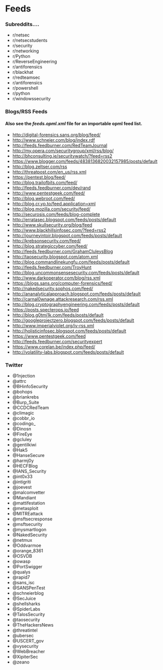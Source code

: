 # Feeds

### Subreddits....
* r/netsec
* r/netsecstudents
* r/security
* r/networking
* r/Python
* r/ReverseEngineering
* r/antiforensics
* r/blackhat
* r/redteamsec
* r/antiforensics
* r/powershell
* r/python
* r/windowssecurity


### Blogs/RSS Feeds
#### Also see the *feeds.opml.xml* file for an importable opml feed list.
* http://digital-forensics.sans.org/blog/feed/
* http://www.schneier.com/blog/index.rdf
* http://feeds.feedburner.com/RedTeamJournal
* http://my.opera.com/securitygroup/xml/rss/blog/
* http://bhconsulting.ie/securitywatch/?feed=rss2
* https://www.blogger.com/feeds/4838136820032157985/posts/default
* http://blog.zeltser.com/rss
* http://threatpost.com/en_us/rss.xml
* https://pentest.blog/feed/
* http://blog.trailofbits.com/feed/
* http://feeds.feedburner.com/dev/rand
* http://www.pentestgeek.com/feed/
* http://blog.webroot.com/feed/
* http://blog.cr.yp.to/feed.application=xml
* http://blog.mozilla.com/security/feed/
* http://securosis.com/feeds/blog-complete
* http://erratasec.blogspot.com/feeds/posts/default
* http://www.skullsecurity.org/blog/feed
* http://www.blackhillsinfosec.com/?feed=rss2
* http://journeyintoir.blogspot.com/feeds/posts/default
* http://krebsonsecurity.com/feed/
* http://blog.strategiccyber.com/feed/
* http://feeds.feedburner.com/GrahamCluleysBlog
* http://taosecurity.blogspot.com/atom.xml
* http://blog.commandlinekungfu.com/feeds/posts/default
* http://feeds.feedburner.com/TroyHunt
* http://blog.uncommonsensesecurity.com/feeds/posts/default
* http://www.darkoperator.com/blog/rss.xml
* https://blogs.sans.org/computer-forensics/feed/
* http://nakedsecurity.sophos.com/feed/
* http://ananalyticalapproach.blogspot.com/feeds/posts/default
* http://carnal0wnage.attackresearch.com/rss.xml
* http://blog.cryptographyengineering.com/feeds/posts/default
* https://posts.specterops.io/feed
* http://blog.g0tmi1k.com/feeds/posts/default
* http://googleprojectzero.blogspot.com/feeds/posts/default
* http://www.imperialviolet.org/iv-rss.xml
* http://holisticinfosec.blogspot.com/feeds/posts/default
* https://www.pentestgeek.com/feed
* http://feeds.feedburner.com/securityexpert
* https://www.corelan.be/index.php/feed/
* http://volatility-labs.blogspot.com/feeds/posts/default

### Twitter
* \@1njection
* \@attrc
* \@BHinfoSecurity
* \@bohops
* \@briankrebs
* \@Burp_Suite
* \@CCDCRedTeam
* \@climagic
* \@cobbr_io
* \@codingo_
* \@Dinosn
* \@FireEye
* \@gcluley
* \@gentilkiwi
* \@Hak5
* \@HanseSecure
* \@harmj0y
* \@HECFBlog
* \@IANS_Security
* \@int0x33
* \@intigriti
* \@joevest
* \@malcomvetter
* \@Mandiant
* \@mattifestation
* \@metasploit
* \@MITREattack
* \@msftsecresponse
* \@msftsecurity
* \@mysmartlogon
* \@NakedSecurity
* \@netmux
* \@Oddvarmoe
* \@orange_8361
* \@OSVDB
* \@owasp
* \@PortSwigger
* \@qualys
* \@rapid7
* \@sans_isc
* \@SANSPenTest
* \@schneierblog
* \@SecJuice
* \@shellsharks
* \@SpiderLabs
* \@TalosSecurity
* \@taosecurity
* \@TheHackersNews
* \@threatintel
* \@ubersec
* \@USCERT_gov
* \@vysecurity
* \@WebBreacher
* \@XipiterSec
* \@zeano
